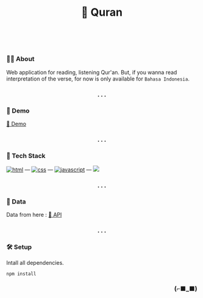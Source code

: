 <h1 align="center">🕌 Quran<h1/>

<br>
  
### 👨‍💻 About

Web application for reading, listening Qur'an. But, if you wanna read interpretation of the verse, for now is only available for `Bahasa Indonesia`.

<h3 align="center">. . .</h3>

### 🚀 Demo

[🔗 Demo](https://read-quran.netlify.app/)

<h3 align="center">. . .</h3>

### 🧰 Tech Stack

[<img alt="html" src="https://img.shields.io/badge/HTML-239120?style=for-the-badge&logo=html5&logoColor=white" />](https://developer.mozilla.org/en-US/docs/Web/HTML) — 
[<img alt="css" src="https://img.shields.io/badge/CSS-1572B6?style=for-the-badge&logo=css3&logoColor=white" />](https://developer.mozilla.org/en-US/docs/Web/CSS) —
[<img alt="javascript" src="https://img.shields.io/badge/JavaScript-323330?style=for-the-badge&logo=javascript&logoColor=F7DF1E" />](https://developer.mozilla.org/en-US/docs/Web/javascript) —
[<img src="https://img.shields.io/badge/Vue.js-35495E?style=for-the-badge&logo=vuedotjs&logoColor=4FC08D" />](https://vuejs.org/)

<h3 align="center">. . .</h3>
  
### 💾 Data

Data from here : [🔗 API](https://github.com/penggguna/QuranJSON)
  
<h3 align="center">. . .</h3>
  
### 🛠 Setup

Intall all dependencies.

`npm install`

<h3 align="right">(⌐■_■)</h3>
